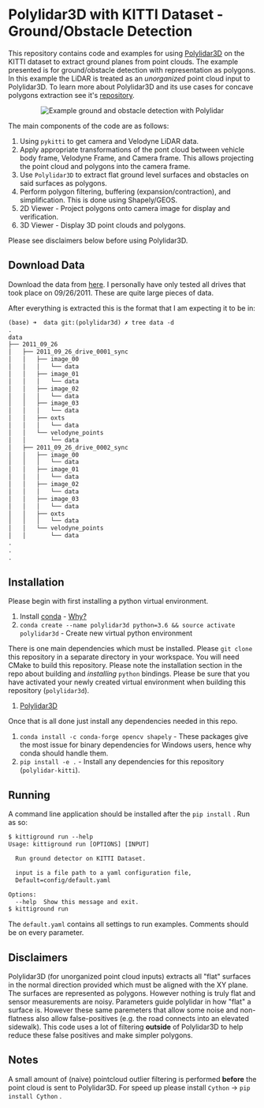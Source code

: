 # Polylidar3D with KITTI Dataset - Ground/Obstacle Detection

This repository contains code and examples for using [Polylidar3D](https://github.com/JeremyBYU/polylidar) on the KITTI dataset to extract ground planes from point clouds. The example presented is for ground/obstacle detection with representation as polygons.  In this example the LiDAR is treated as an *unorganized* point cloud input to Polylidar3D. To learn more about Polylidar3D and its use cases for concave polygons extraction see it's [repository](https://github.com/JeremyBYU/polylidar).

<p align="center">
<img src="assets/media/2011_09_26_0005_stacked.gif" alt="Example ground and obstacle detection with Polylidar" style="max-width:100%; ">
</p>

The main components of the code are as follows:

1. Using `pykitti` to get camera and Velodyne LiDAR data.
2. Apply appropriate transformations of the pont cloud between vehicle body frame, Velodyne Frame, and Camera frame. This allows projecting the point cloud and polygons into the camera frame.
3. Use `Polylidar3D` to extract flat ground level surfaces and obstacles on said surfaces as polygons.
4. Perform polygon filtering, buffering (expansion/contraction), and simplification. This is done using Shapely/GEOS.
5. 2D Viewer - Project polygons onto camera image for display and verification.
6. 3D Viewer - Display 3D point clouds and polygons.

Please see disclaimers below before using Polylidar3D.

## Download Data

Download the data from [here](http://www.cvlibs.net/datasets/kitti/raw_data.php). I personally have only tested all drives that took place on 09/26/2011. These are quite large pieces of data.

After everything is extracted this is the format that I am expecting it to be in:

```txt
(base) ➜  data git:(polylidar3d) ✗ tree data -d    
.
data
├── 2011_09_26
│   ├── 2011_09_26_drive_0001_sync
│   │   ├── image_00
│   │   │   └── data
│   │   ├── image_01
│   │   │   └── data
│   │   ├── image_02
│   │   │   └── data
│   │   ├── image_03
│   │   │   └── data
│   │   ├── oxts
│   │   │   └── data
│   │   └── velodyne_points
│   │       └── data
│   ├── 2011_09_26_drive_0002_sync
│   │   ├── image_00
│   │   │   └── data
│   │   ├── image_01
│   │   │   └── data
│   │   ├── image_02
│   │   │   └── data
│   │   ├── image_03
│   │   │   └── data
│   │   ├── oxts
│   │   │   └── data
│   │   └── velodyne_points
│   │       └── data
.
.
.

```

## Installation

Please begin with first installing a python virtual environment.

1. Install [conda](https://conda.io/projects/conda/en/latest/) - [Why?](https://medium.freecodecamp.org/why-you-need-python-environments-and-how-to-manage-them-with-conda-85f155f4353c)
2. `conda create --name polylidar3d python=3.6 && source activate polylidar3d` - Create new virtual python environment

There is one main dependencies which must be installed. Please `git clone` this repository in a separate directory in your workspace. You will need CMake to build this repository. Please note the installation section in the repo about building and *installing* `python` bindings. Please be sure that you have activated your newly created virtual environment when building this repository (`polylidar3d`).

1. [Polylidar3D](https://github.com/JeremyBYU/polylidar)

Once that is all done just install any dependencies needed in this repo.

1. `conda install -c conda-forge opencv shapely` - These packages give the most issue for binary dependencies for Windows users, hence why conda should handle them.
2. `pip install -e .` - Install any dependencies for this repository (`polylidar-kitti`).

## Running

A command line application should be installed after the `pip install` . Run as so:

```txt
$ kittiground run --help
Usage: kittiground run [OPTIONS] [INPUT]

  Run ground detector on KITTI Dataset.

  input is a file path to a yaml configuration file,
  Default=config/default.yaml

Options:
  --help  Show this message and exit.
$ kittiground run
```

The `default.yaml` contains all settings to run examples.  Comments should be on every parameter. 

## Disclaimers

Polylidar3D (for unorganized point cloud inputs) extracts all "flat" surfaces in the normal direction provided which must be aligned with the XY plane. The surfaces are represented as polygons. However nothing is truly flat and sensor measurements are noisy. Parameters guide polylidar in how "flat" a surface is. However these same paremeters that allow some noise and non-flatness also allow false-positives (e.g. the road connects into an elevated sidewalk). This code uses a lot of filtering **outside** of Polylidar3D to help reduce these false positives and make simpler polygons.  

## Notes

A small amount of (naive) pointcloud outlier filtering is performed __before__ the point cloud is sent to Polylidar3D. For speed up please install `Cython` -> `pip install Cython` .


<!-- ### Alternative Configs

```yaml
z_thresh: 0.15
norm_thresh_min: 0.98
bilateral_filter_normals(mesh, 5, 0.25, 0.25)
``` -->
